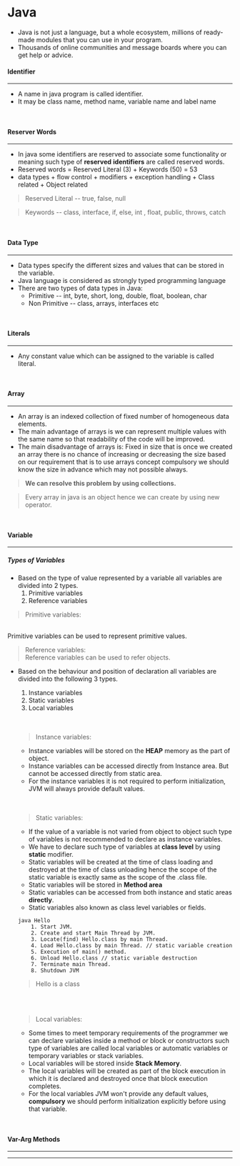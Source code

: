# Java


* Java is not just a language, but a whole ecosystem, millions of ready-made modules that you can use in your program. 
* Thousands of online communities and message boards where you can get help or advice.




#### Identifier
---

* A name in java program is called identifier. 
* It may be class name, method name, variable name and label name

<br>

#### Reserver Words
---
* In java some identifiers are reserved to associate some functionality or meaning such type of __reserved__  __identifiers__ are called reserved words.
* Reserved words  = Reserved Literal (3) + Keywords (50) = 53 
* data types + flow control + modifiers + exception handling + Class related + Object related
> Reserved Literal -- true, false, null

>Keywords -- class, interface, if, else, int , float, public, throws, catch
<br>


#### Data Type
---
* Data types specify the different sizes and values that can be stored in the variable.
* Java language is considered as strongly typed programming language
* There are two types of data types in Java: 
    * Primitive -- int, byte, short, long, double, float, boolean, char
    * Non Primitive  -- class, arrays, interfaces etc 

<br>

#### Literals
---
* Any constant value which can be assigned to the variable is called literal.

<br>

#### Array
---

* An array is an indexed collection of fixed number of homogeneous data elements.
* The main advantage of arrays is we can represent multiple values with the same name so that readability of the code will be improved.
* The main disadvantage of arrays is: Fixed in size that is once we created an array there is no chance of increasing or decreasing
  the size based on our requirement that is to use arrays concept compulsory we should know the size in advance which may not possible always. 

> __We can resolve this problem by using collections.__

> Every array in java is an object hence we can create by using new operator.

<br>



#### Variable
---

##### Types of Variables
* Based on the type of value represented by a variable all variables are divided into 2 types.
    1. Primitive variables
    2. Reference variables

 > Primitive variables:
  <br>
  Primitive variables can be used to represent primitive values.

 > Reference variables:
    <br>
    Reference variables can be used to refer objects. 


* Based on the behaviour and position of declaration all variables are divided into the following 3 types.
    1. Instance variables
    2. Static variables
    3. Local variables

    <br>
    <br>

    > Instance variables: 
    * Instance variables will be stored on the __HEAP__ memory as the part of object.
    * Instance variables can be accessed directly from Instance area. But cannot be     accessed directly from static area.
    * For the instance variables it is not required to perform initialization, JVM will always provide default values.

    <br>
    <br>

    > Static variables:
    * If the value of a variable is not varied from object to object such type of variables is not recommended to declare as instance variables.
    * We have to declare such type of variables at __class level__ by using __static__ modifier.
    * Static variables will be created at the time of class loading and destroyed at the time of class unloading hence the scope of the 
      static variable is exactly same as the scope of the .class file.
    * Static variables will be stored in __Method area__
    * Static variables can be accessed from both instance and static areas __directly__.
    * Static variables also known as class level variables or fields.

    ```
    java Hello
        1. Start JVM.
        2. Create and start Main Thread by JVM.
        3. Locate(find) Hello.class by main Thread.
        4. Load Hello.class by main Thread. // static variable creation
        5. Execution of main() method.
        6. Unload Hello.class // static variable destruction
        7. Terminate main Thread.
        8. Shutdown JVM
    ```
    > Hello is a class


    <br>
    <br>

    > Local variables:
    * Some times to meet temporary requirements of the programmer we can declare variables inside a method or block or constructors such
      type of variables are called local variables or automatic variables or temporary variables or stack variables.
    * Local variables will be stored inside __Stack Memory__.
    * The local variables will be created as part of the block execution in which it is declared and destroyed once that block execution completes.
    * For the local variables JVM won't provide any default values,  __compulsory__ we should perform initialization explicitly before using that variable.


<br>


#### Var-Arg Methods
---






---


<br>

